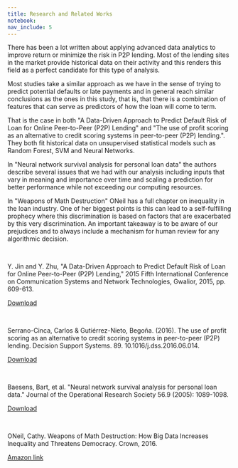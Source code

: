 ```yaml
---
title: Research and Related Works
notebook:
nav_include: 5
---
```


There has been a lot written about applying advanced data analytics to improve return or minimize the risk in P2P lending. Most of the lending sites in the market provide historical data on their activity and this renders this field as a perfect candidate for this type of analysis. 

Most studies take a similar approach as we have in the sense of trying to predict potential defaults or late payments and in general reach similar conclusions as the ones in this study, that is, that there is a combination of features that can serve as predictors of how the loan will come to term. 

That is the case in both "A Data-Driven Approach to Predict Default Risk of Loan for Online Peer-to-Peer (P2P) Lending" and "The use of profit scoring as an alternative to credit scoring systems in peer-to-peer (P2P) lending.". They both fit historical data on unsupervised statistical models such as Random Forest, SVM and Neural Networks.

In "Neural network survival analysis for personal loan data" the authors describe several issues that we had with our analysis including inputs that vary in meaning and importance over time and scaling a prediction for better performance while not exceeding our computing resources.

In "Weapons of Math Destruction" ONeil has a full chapter on inequality in the loan industry. One of her biggest points is this can lead to a  self-fulfilling prophecy where this discrimination is based on factors that are exacerbated by this very discrimination. An important takeaway is to be aware of our prejudices and to always include a mechanism for human review for any algorithmic decision. 

<br />

Y. Jin and Y. Zhu, "A Data-Driven Approach to Predict Default Risk of Loan for Online Peer-to-Peer (P2P) Lending," 2015 Fifth International Conference on Communication Systems and Network Technologies, Gwalior, 2015, pp. 609-613.

<a href="research/journal.pone.0139427.PDF">Download</a>

<br />

Serrano-Cinca, Carlos & Gutiérrez-Nieto, Begoña. (2016). The use of profit scoring as an alternative to credit scoring systems in peer-to-peer (P2P) lending. Decision Support Systems. 89. 10.1016/j.dss.2016.06.014. 

<a href="research/Profit_Scoring_P2P_DSS_SerrGut_2016.pdf">Download</a>

<br />

Baesens, Bart, et al. "Neural network survival analysis for personal loan data." Journal of the Operational Research Society 56.9 (2005): 1089-1098.

<a href="research/Baesens.pdf">Download</a>

<br />

ONeil, Cathy. Weapons of Math Destruction: How Big Data Increases Inequality and Threatens Democracy. Crown, 2016.

<a href="https://www.amazon.com/Weapons-Math-Destruction-Increases-Inequality/dp/0553418815">Amazon link</a>
